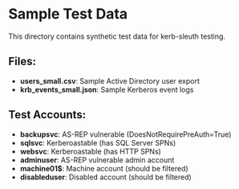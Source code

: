 # Sample Test Data

This directory contains synthetic test data for kerb-sleuth testing.

## Files:
- **users_small.csv**: Sample Active Directory user export
- **krb_events_small.json**: Sample Kerberos event logs

## Test Accounts:
- **backupsvc**: AS-REP vulnerable (DoesNotRequirePreAuth=True)
- **sqlsvc**: Kerberoastable (has SQL Server SPNs)
- **websvc**: Kerberoastable (has HTTP SPNs)
- **adminuser**: AS-REP vulnerable admin account
- **machine01$**: Machine account (should be filtered)
- **disableduser**: Disabled account (should be filtered)
